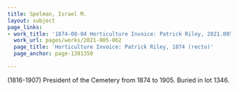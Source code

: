 ```yaml
---
title: Spelman, Israel M.
layout: subject
page_links:
- work_title: '1874-08-04 Horticulture Invoice: Patrick Riley, 2021.005.062  '
  work_url: pages/works/2021-005-062
  page_title: 'Horticulture Invoice: Patrick Riley, 1874 (recto)'
  page_anchor: page-1381350

---
```

<p>(1816-1907) President of the Cemetery from 1874 to 1905. Buried in lot 1346.</p>